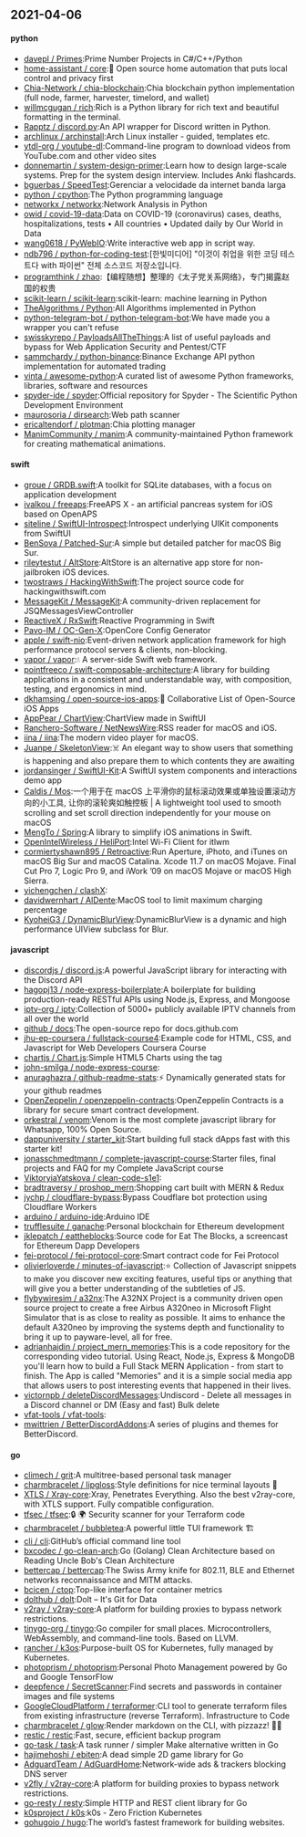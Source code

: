 ## 2021-04-06

#### python
* [davepl / Primes](https://github.com/davepl/Primes):Prime Number Projects in C#/C++/Python
* [home-assistant / core](https://github.com/home-assistant/core):🏡
Open source home automation that puts local control and privacy first
* [Chia-Network / chia-blockchain](https://github.com/Chia-Network/chia-blockchain):Chia blockchain python implementation (full node, farmer, harvester, timelord, and wallet)
* [willmcgugan / rich](https://github.com/willmcgugan/rich):Rich is a Python library for rich text and beautiful formatting in the terminal.
* [Rapptz / discord.py](https://github.com/Rapptz/discord.py):An API wrapper for Discord written in Python.
* [archlinux / archinstall](https://github.com/archlinux/archinstall):Arch Linux installer - guided, templates etc.
* [ytdl-org / youtube-dl](https://github.com/ytdl-org/youtube-dl):Command-line program to download videos from YouTube.com and other video sites
* [donnemartin / system-design-primer](https://github.com/donnemartin/system-design-primer):Learn how to design large-scale systems. Prep for the system design interview. Includes Anki flashcards.
* [bguerbas / SpeedTest](https://github.com/bguerbas/SpeedTest):Gerenciar a velocidade da internet banda larga
* [python / cpython](https://github.com/python/cpython):The Python programming language
* [networkx / networkx](https://github.com/networkx/networkx):Network Analysis in Python
* [owid / covid-19-data](https://github.com/owid/covid-19-data):Data on COVID-19 (coronavirus) cases, deaths, hospitalizations, tests • All countries • Updated daily by Our World in Data
* [wang0618 / PyWebIO](https://github.com/wang0618/PyWebIO):Write interactive web app in script way.
* [ndb796 / python-for-coding-test](https://github.com/ndb796/python-for-coding-test):[한빛미디어] "이것이 취업을 위한 코딩 테스트다 with 파이썬" 전체 소스코드 저장소입니다.
* [programthink / zhao](https://github.com/programthink/zhao):【编程随想】整理的《太子党关系网络》，专门揭露赵国的权贵
* [scikit-learn / scikit-learn](https://github.com/scikit-learn/scikit-learn):scikit-learn: machine learning in Python
* [TheAlgorithms / Python](https://github.com/TheAlgorithms/Python):All Algorithms implemented in Python
* [python-telegram-bot / python-telegram-bot](https://github.com/python-telegram-bot/python-telegram-bot):We have made you a wrapper you can't refuse
* [swisskyrepo / PayloadsAllTheThings](https://github.com/swisskyrepo/PayloadsAllTheThings):A list of useful payloads and bypass for Web Application Security and Pentest/CTF
* [sammchardy / python-binance](https://github.com/sammchardy/python-binance):Binance Exchange API python implementation for automated trading
* [vinta / awesome-python](https://github.com/vinta/awesome-python):A curated list of awesome Python frameworks, libraries, software and resources
* [spyder-ide / spyder](https://github.com/spyder-ide/spyder):Official repository for Spyder - The Scientific Python Development Environment
* [maurosoria / dirsearch](https://github.com/maurosoria/dirsearch):Web path scanner
* [ericaltendorf / plotman](https://github.com/ericaltendorf/plotman):Chia plotting manager
* [ManimCommunity / manim](https://github.com/ManimCommunity/manim):A community-maintained Python framework for creating mathematical animations.

#### swift
* [groue / GRDB.swift](https://github.com/groue/GRDB.swift):A toolkit for SQLite databases, with a focus on application development
* [ivalkou / freeaps](https://github.com/ivalkou/freeaps):FreeAPS X - an artificial pancreas system for iOS based on OpenAPS
* [siteline / SwiftUI-Introspect](https://github.com/siteline/SwiftUI-Introspect):Introspect underlying UIKit components from SwiftUI
* [BenSova / Patched-Sur](https://github.com/BenSova/Patched-Sur):A simple but detailed patcher for macOS Big Sur.
* [rileytestut / AltStore](https://github.com/rileytestut/AltStore):AltStore is an alternative app store for non-jailbroken iOS devices.
* [twostraws / HackingWithSwift](https://github.com/twostraws/HackingWithSwift):The project source code for hackingwithswift.com
* [MessageKit / MessageKit](https://github.com/MessageKit/MessageKit):A community-driven replacement for JSQMessagesViewController
* [ReactiveX / RxSwift](https://github.com/ReactiveX/RxSwift):Reactive Programming in Swift
* [Pavo-IM / OC-Gen-X](https://github.com/Pavo-IM/OC-Gen-X):OpenCore Config Generator
* [apple / swift-nio](https://github.com/apple/swift-nio):Event-driven network application framework for high performance protocol servers & clients, non-blocking.
* [vapor / vapor](https://github.com/vapor/vapor):💧
A server-side Swift web framework.
* [pointfreeco / swift-composable-architecture](https://github.com/pointfreeco/swift-composable-architecture):A library for building applications in a consistent and understandable way, with composition, testing, and ergonomics in mind.
* [dkhamsing / open-source-ios-apps](https://github.com/dkhamsing/open-source-ios-apps):📱
Collaborative List of Open-Source iOS Apps
* [AppPear / ChartView](https://github.com/AppPear/ChartView):ChartView made in SwiftUI
* [Ranchero-Software / NetNewsWire](https://github.com/Ranchero-Software/NetNewsWire):RSS reader for macOS and iOS.
* [iina / iina](https://github.com/iina/iina):The modern video player for macOS.
* [Juanpe / SkeletonView](https://github.com/Juanpe/SkeletonView):☠️
An elegant way to show users that something is happening and also prepare them to which contents they are awaiting
* [jordansinger / SwiftUI-Kit](https://github.com/jordansinger/SwiftUI-Kit):A SwiftUI system components and interactions demo app
* [Caldis / Mos](https://github.com/Caldis/Mos):一个用于在 macOS 上平滑你的鼠标滚动效果或单独设置滚动方向的小工具, 让你的滚轮爽如触控板 | A lightweight tool used to smooth scrolling and set scroll direction independently for your mouse on macOS
* [MengTo / Spring](https://github.com/MengTo/Spring):A library to simplify iOS animations in Swift.
* [OpenIntelWireless / HeliPort](https://github.com/OpenIntelWireless/HeliPort):Intel Wi-Fi Client for itlwm
* [cormiertyshawn895 / Retroactive](https://github.com/cormiertyshawn895/Retroactive):Run Aperture, iPhoto, and iTunes on macOS Big Sur and macOS Catalina. Xcode 11.7 on macOS Mojave. Final Cut Pro 7, Logic Pro 9, and iWork ’09 on macOS Mojave or macOS High Sierra.
* [yichengchen / clashX](https://github.com/yichengchen/clashX):
* [davidwernhart / AlDente](https://github.com/davidwernhart/AlDente):MacOS tool to limit maximum charging percentage
* [KyoheiG3 / DynamicBlurView](https://github.com/KyoheiG3/DynamicBlurView):DynamicBlurView is a dynamic and high performance UIView subclass for Blur.

#### javascript
* [discordjs / discord.js](https://github.com/discordjs/discord.js):A powerful JavaScript library for interacting with the Discord API
* [hagopj13 / node-express-boilerplate](https://github.com/hagopj13/node-express-boilerplate):A boilerplate for building production-ready RESTful APIs using Node.js, Express, and Mongoose
* [iptv-org / iptv](https://github.com/iptv-org/iptv):Collection of 5000+ publicly available IPTV channels from all over the world
* [github / docs](https://github.com/github/docs):The open-source repo for docs.github.com
* [jhu-ep-coursera / fullstack-course4](https://github.com/jhu-ep-coursera/fullstack-course4):Example code for HTML, CSS, and Javascript for Web Developers Coursera Course
* [chartjs / Chart.js](https://github.com/chartjs/Chart.js):Simple HTML5 Charts using the <canvas> tag
* [john-smilga / node-express-course](https://github.com/john-smilga/node-express-course):
* [anuraghazra / github-readme-stats](https://github.com/anuraghazra/github-readme-stats):⚡
Dynamically generated stats for your github readmes
* [OpenZeppelin / openzeppelin-contracts](https://github.com/OpenZeppelin/openzeppelin-contracts):OpenZeppelin Contracts is a library for secure smart contract development.
* [orkestral / venom](https://github.com/orkestral/venom):Venom is the most complete javascript library for Whatsapp, 100% Open Source.
* [dappuniversity / starter_kit](https://github.com/dappuniversity/starter_kit):Start building full stack dApps fast with this starter kit!
* [jonasschmedtmann / complete-javascript-course](https://github.com/jonasschmedtmann/complete-javascript-course):Starter files, final projects and FAQ for my Complete JavaScript course
* [ViktoryiaYatskova / clean-code-s1e1](https://github.com/ViktoryiaYatskova/clean-code-s1e1):
* [bradtraversy / proshop_mern](https://github.com/bradtraversy/proshop_mern):Shopping cart built with MERN & Redux
* [jychp / cloudflare-bypass](https://github.com/jychp/cloudflare-bypass):Bypass Coudflare bot protection using Cloudflare Workers
* [arduino / arduino-ide](https://github.com/arduino/arduino-ide):Arduino IDE
* [trufflesuite / ganache](https://github.com/trufflesuite/ganache):Personal blockchain for Ethereum development
* [jklepatch / eattheblocks](https://github.com/jklepatch/eattheblocks):Source code for Eat The Blocks, a screencast for Ethereum Dapp Developers
* [fei-protocol / fei-protocol-core](https://github.com/fei-protocol/fei-protocol-core):Smart contract code for Fei Protocol
* [olivierloverde / minutes-of-javascript](https://github.com/olivierloverde/minutes-of-javascript):⭐
Collection of Javascript snippets to make you discover new exciting features, useful tips or anything that will give you a better understanding of the subtleties of JS.
* [flybywiresim / a32nx](https://github.com/flybywiresim/a32nx):The A32NX Project is a community driven open source project to create a free Airbus A320neo in Microsoft Flight Simulator that is as close to reality as possible. It aims to enhance the default A320neo by improving the systems depth and functionality to bring it up to payware-level, all for free.
* [adrianhajdin / project_mern_memories](https://github.com/adrianhajdin/project_mern_memories):This is a code repository for the corresponding video tutorial. Using React, Node.js, Express & MongoDB you'll learn how to build a Full Stack MERN Application - from start to finish. The App is called "Memories" and it is a simple social media app that allows users to post interesting events that happened in their lives.
* [victornpb / deleteDiscordMessages](https://github.com/victornpb/deleteDiscordMessages):Undiscord - Delete all messages in a Discord channel or DM (Easy and fast) Bulk delete
* [vfat-tools / vfat-tools](https://github.com/vfat-tools/vfat-tools):
* [mwittrien / BetterDiscordAddons](https://github.com/mwittrien/BetterDiscordAddons):A series of plugins and themes for BetterDiscord.

#### go
* [climech / grit](https://github.com/climech/grit):A multitree-based personal task manager
* [charmbracelet / lipgloss](https://github.com/charmbracelet/lipgloss):Style definitions for nice terminal layouts
👄
* [XTLS / Xray-core](https://github.com/XTLS/Xray-core):Xray, Penetrates Everything. Also the best v2ray-core, with XTLS support. Fully compatible configuration.
* [tfsec / tfsec](https://github.com/tfsec/tfsec):🔒
🌍
Security scanner for your Terraform code
* [charmbracelet / bubbletea](https://github.com/charmbracelet/bubbletea):A powerful little TUI framework
🏗
* [cli / cli](https://github.com/cli/cli):GitHub’s official command line tool
* [bxcodec / go-clean-arch](https://github.com/bxcodec/go-clean-arch):Go (Golang) Clean Architecture based on Reading Uncle Bob's Clean Architecture
* [bettercap / bettercap](https://github.com/bettercap/bettercap):The Swiss Army knife for 802.11, BLE and Ethernet networks reconnaissance and MITM attacks.
* [bcicen / ctop](https://github.com/bcicen/ctop):Top-like interface for container metrics
* [dolthub / dolt](https://github.com/dolthub/dolt):Dolt – It's Git for Data
* [v2ray / v2ray-core](https://github.com/v2ray/v2ray-core):A platform for building proxies to bypass network restrictions.
* [tinygo-org / tinygo](https://github.com/tinygo-org/tinygo):Go compiler for small places. Microcontrollers, WebAssembly, and command-line tools. Based on LLVM.
* [rancher / k3os](https://github.com/rancher/k3os):Purpose-built OS for Kubernetes, fully managed by Kubernetes.
* [photoprism / photoprism](https://github.com/photoprism/photoprism):Personal Photo Management powered by Go and Google TensorFlow
* [deepfence / SecretScanner](https://github.com/deepfence/SecretScanner):Find secrets and passwords in container images and file systems
* [GoogleCloudPlatform / terraformer](https://github.com/GoogleCloudPlatform/terraformer):CLI tool to generate terraform files from existing infrastructure (reverse Terraform). Infrastructure to Code
* [charmbracelet / glow](https://github.com/charmbracelet/glow):Render markdown on the CLI, with pizzazz! 💅🏻
* [restic / restic](https://github.com/restic/restic):Fast, secure, efficient backup program
* [go-task / task](https://github.com/go-task/task):A task runner / simpler Make alternative written in Go
* [hajimehoshi / ebiten](https://github.com/hajimehoshi/ebiten):A dead simple 2D game library for Go
* [AdguardTeam / AdGuardHome](https://github.com/AdguardTeam/AdGuardHome):Network-wide ads & trackers blocking DNS server
* [v2fly / v2ray-core](https://github.com/v2fly/v2ray-core):A platform for building proxies to bypass network restrictions.
* [go-resty / resty](https://github.com/go-resty/resty):Simple HTTP and REST client library for Go
* [k0sproject / k0s](https://github.com/k0sproject/k0s):k0s - Zero Friction Kubernetes
* [gohugoio / hugo](https://github.com/gohugoio/hugo):The world’s fastest framework for building websites.
